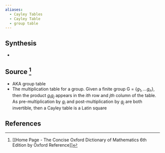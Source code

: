 ```yaml
---
aliases:
  - Cayley Tables
  - Cayley Table
  - group table
---
```

## Synthesis
- 
## Source [^1]
- AKA group table
- The multiplication table for a group. Given a finite group G = {$g_1, ...g_n$}, then the product $g_ig_j$ appears in the $ith$ row and $jth$ column of the table. As pre-multiplication by $g_i$ and post-multiplication by $g_j$ are both invertible, then a Cayley table is a Latin square
## References

[^1]: [[Home Page - The Concise Oxford Dictionary of Mathematics 6th Edition by Oxford Reference]]